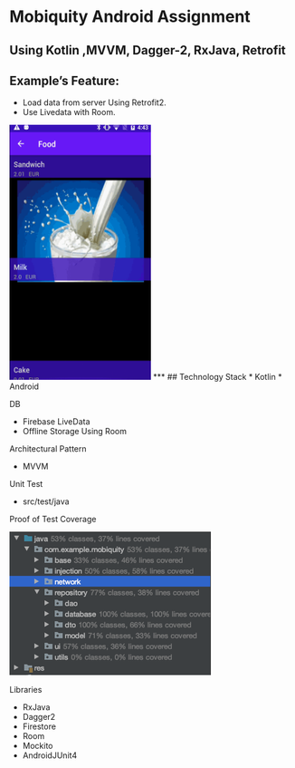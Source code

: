 # Mobiquity Android Assignment

## Using Kotlin ,MVVM, Dagger-2, RxJava, Retrofit

## Example’s Feature:
* Load data from server Using Retrofit2.
* Use Livedata with Room.

<img src="https://github.com/cicciolinamiranda/MobiquityAndroid/blob/master/static/mobiquity.gif" height="450px" width="250px">
***
## Technology Stack
* Kotlin
* Android

DB
* Firebase LiveData
* Offline Storage Using Room


Architectural Pattern
* MVVM

Unit Test
* src/test/java

Proof of Test Coverage

![Sample test coverage](https://github.com/cicciolinamiranda/MobiquityAndroid/blob/master/static/test_coverage_sample.png)

Libraries
* RxJava
* Dagger2
* Firestore
* Room
* Mockito
* AndroidJUnit4
